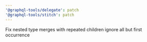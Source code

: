 ```yaml
---
'@graphql-tools/delegate': patch
'@graphql-tools/stitch': patch
---
```


Fix nested type merges with repeated children ignore all but first occurrence
